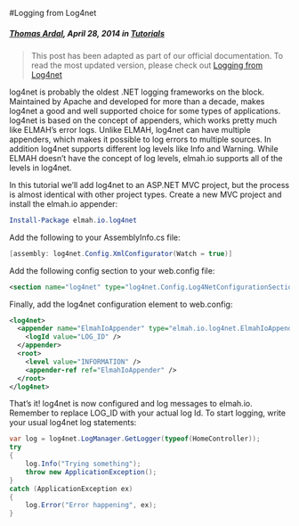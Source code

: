#Logging from Log4net

##### [Thomas Ardal](http://elmah.io/about/), April 28, 2014 in [Tutorials](/category/tutorials/)

> This post has been adapted as part of our official documentation. To read the most updated version, please check out [Logging from Log4net](http://docs.elmah.io/logging-to-elmah-io-from-log4net/)

log4net is probably the oldest .NET logging frameworks on the block. Maintained by Apache and developed for more than a decade, makes log4net a good and well supported choice for some types of applications. log4net is based on the concept of appenders, which works pretty much like ELMAH’s error logs. Unlike ELMAH, log4net can have multiple appenders, which makes it possible to log errors to multiple sources. In addition log4net supports different log levels like Info and Warning. While ELMAH doesn’t have the concept of log levels, elmah.io supports all of the levels in log4net.

In this tutorial we’ll add log4net to an ASP.NET MVC project, but the process is almost identical with other project types. Create a new MVC project and install the elmah.io appender:

```powershell
Install-Package elmah.io.log4net
```

Add the following to your AssemblyInfo.cs file:

```csharp
[assembly: log4net.Config.XmlConfigurator(Watch = true)]
```

Add the following config section to your web.config file:

```xml
<section name="log4net" type="log4net.Config.Log4NetConfigurationSectionHandler, log4net" />
```

Finally, add the log4net configuration element to web.config:

```xml
<log4net>
  <appender name="ElmahIoAppender" type="elmah.io.log4net.ElmahIoAppender, elmah.io.log4net">
    <logId value="LOG_ID" />
  </appender>
  <root>
    <level value="INFORMATION" />
    <appender-ref ref="ElmahIoAppender" />
  </root>
</log4net>
```

That’s it! log4net is now configured and log messages to elmah.io. Remember to replace LOG_ID with your actual log Id. To start logging, write your usual log4net log statements:

```csharp
var log = log4net.LogManager.GetLogger(typeof(HomeController));
try
{
    log.Info("Trying something");
    throw new ApplicationException();
}
catch (ApplicationException ex)
{
    log.Error("Error happening", ex);
}
```